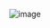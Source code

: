 ![image](https://github.com/DariuszJozwiak/ERP/assets/25744309/aa1d0a38-1c55-442c-a48d-985486e3287a)



